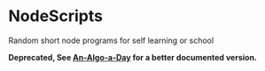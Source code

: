 # NodeScripts
Random short node programs for self learning or school

 **Deprecated, See [An-Algo-a-Day](https://github.com/briandennis/An-Algo-a-Day) for a better documented version.**
